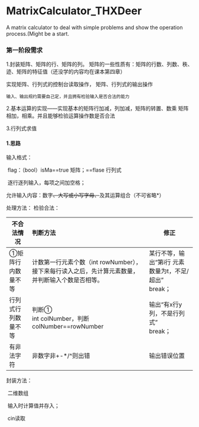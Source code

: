 # MatrixCalculator_THXDeer
A matrix calculator to deal with simple problems and show the operation process.(Might be a start.



### 第一阶段需求

1.封装矩阵、矩阵的行、矩阵的列。
矩阵的一些性质有：矩阵的行数、列数、秩、迹、矩阵的特征值（还没学的内容均在课本第四章）

实现矩阵、行列式的控制台读取操作，
矩阵、行列式的输出操作

	输入、输出规约需要自己定，并且拥有检验输入是否合法的能力

2.基本运算的实现——实现基本的矩阵行加减，列加减，矩阵的转置、数乘
矩阵相加，相乘。并且能够检验运算操作数是否合法

3.行列式求值

#### 1.思路

输入格式：

​		flag：（bool）isMa==true 矩阵；==flase 行列式

​		逐行逐列输入，每项之间加空格；

​		允许输入内容：数字~~、大写或小写字母、~~及其运算组合（不可省略*） 

处理方法：
	检验合法：

| 不合法情况         | 判断方法                                                     | 修正                                                      |
| ------------------ | :----------------------------------------------------------- | --------------------------------------------------------- |
| ①矩阵行内数量不等  | 计数第一行元素个数（int rowNumber），接下来每行读入之后，先计算元素数量，并判断输入个数是否相等。 | 某行不等，输出“第i行 元素数量为t，不足/超出”<br />break； |
| 行列式行列数量不等 | 判断①<br />int colNumber，判断colNumber==rowNumber           | 输出“有x行y列，不是行列式”<br />break；                   |
| 有非法字符         | 非数字非+-*/^则出错                                          | 输出错误位置                                              |

封装方法：

​	二维数组

​	输入时计算值并存入；

​	cin读取



​	

​	

